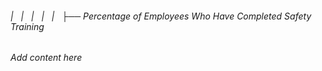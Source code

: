 ###### |   |   |   |   |   ├── Percentage of Employees Who Have Completed Safety Training

*Add content here*